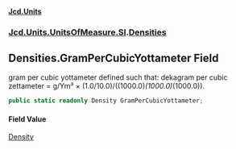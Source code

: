 #### [Jcd.Units](index.md 'index')
### [Jcd.Units.UnitsOfMeasure.SI](Jcd.Units.UnitsOfMeasure.SI.md 'Jcd.Units.UnitsOfMeasure.SI').[Densities](Densities.md 'Jcd.Units.UnitsOfMeasure.SI.Densities')

## Densities.GramPerCubicYottameter Field

gram per cubic yottameter defined such that: dekagram per cubic zettameter = g/Ym³ ×
(1.0/10.0)/((1000.0)*(1000.0)*(1000.0)).

```csharp
public static readonly Density GramPerCubicYottameter;
```

#### Field Value
[Density](Density.md 'Jcd.Units.UnitTypes.Density')